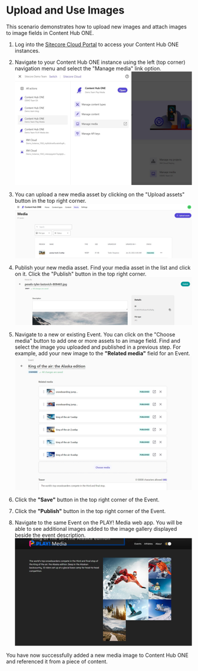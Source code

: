 # Upload and Use Images

This scenario demonstrates how to upload new images and attach images to image fields in Content Hub ONE.

1. Log into the [Sitecore Cloud Portal](https://portal.sitecorecloud.io/) to access your Content Hub ONE instances.

1. Navigate to your Content Hub ONE instance using the left (top corner) navigation menu and select the "Manage media" link option.
![Manage Media](./media/chone_dam-upload-image-5.jpg)

1. You can upload a new media asset by clicking on the "Upload assets" button in the top right corner.
![Upload an Image](./media/chone_dam-upload-image-1.jpg)

1. Publish your new media asset. Find your media asset in the list and click on it. Click the "Publish" button in the top right corner.
![Publish Image](./media/chone_dam-upload-image-2.jpg)

1. Navigate to a new or existing Event. You can click on the "Choose media" button to add one or more assets to an image field. Find and select the image you uploaded and published in a previous step. For example, add your new image to the **"Related media"** field for an Event.
![Reference Image](./media/chone_dam-upload-image-3.jpg)

1. Click the **"Save"** button in the top right corner of the Event.

1. Click the **"Publish"** button in the top right corner of the Event.

1. Navigate to the same Event on the PLAY! Media web app. You will be able to see additional images added to the image gallery displayed beside the event description.
![View Images on Web App](./media/chone_dam-upload-image-4.jpg)

You have now successfully added a new media image to Content Hub ONE and referenced it from a piece of content.
